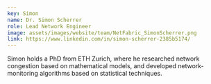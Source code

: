 ```yaml
---
key: Simon
name: Dr. Simon Scherrer
role: Lead Network Engineer
image: assets/images/website/team/NetFabric_SimonScherrer.png
link: https://www.linkedin.com/in/simon-scherrer-2385b5174/
---
```


Simon holds a PhD from ETH Zurich, where he researched network congestion based on mathematical models, and developed network-monitoring algorithms based on statistical techniques.
